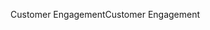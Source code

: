 <span data-ttu-id="6ec61-101">Customer Engagement</span><span class="sxs-lookup"><span data-stu-id="6ec61-101">Customer Engagement</span></span>
